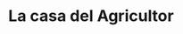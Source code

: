 ---
title: "La casa del Agricultor"
url: /quezaltepeque/la-casa-del-agricultor-2-avenida-norte-2/
shop: piezas de automóviles
---
